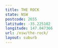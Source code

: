 ```yaml
---
title: THE ROCK
state: NSW
postcode: 2655
latitude: -35.225102
longitude: 147.047366
url: /nsw/the-rock/
layout: suburb
---
```

